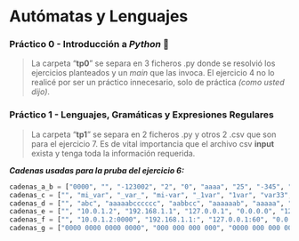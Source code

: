 # Autómatas y Lenguajes

### Práctico 0 - Introducción a *Python* 🐍

> La carpeta “**tp0**” se separa en 3 ficheros .py donde se resolvió los ejercicios planteados y un *main* que las invoca. El ejercicio 4 no lo realicé por ser un práctico innecesario, solo de práctica *(como usted dijo)*.
> 

### Práctico 1 - Lenguajes, Gramáticas y Expresiones Regulares

> La carpeta “**tp1**” se separa en 2 ficheros .py y otros 2 .csv que son para el ejercicio 7. Es de vital importancia que el archivo csv **input** exista y tenga toda la información requerida.
> 

***Cadenas usadas para la pruba del ejercicio 6:***

```python
cadenas_a_b = ["0000", "", "-123002", "2", "0", "aaaa", "25", "-345", "101"]
cadenas_c = ["", "mi_var", "_var_", "mi-var", "_1var", "1var", "var33", "_mivar", "123"]
cadenas_d = ["", "abc", "aaaaabcccccc", "aabbcc", "aaaaaab", "aaaaa", "bcccc", "aabccccccccc", "abccccccccccc"]
cadenas_e = ["", "10.0.1.2", "192.168.1.1", "127.0.0.1", "0.0.0.0", "1234.1234.1323.1235", "1.1.1.1.", ".1.1.1.1", "123.123.123.1234"]
cadenas_f = ["", "10.0.1.2:0000", "192.168.1.1:", "127.0.0.1:60", "0.0.0.0:123", "1234.1234.1323.1235:32", "1.1.1.1:0123"]
cadenas_g = ["0000 0000 0000 0000", "000 000 000 000", "0000 000 000 000"]
```
